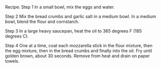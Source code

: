Recipe:
Step 1
In a small bowl, mix the eggs and water.

Step 2
Mix the bread crumbs and garlic salt in a medium bowl. 
In a medium bowl, blend the flour and cornstarch.

Step 3
In a large heavy saucepan, heat the oil to 365 degrees F (185 degrees C).

Step 4
One at a time, coat each mozzarella stick in the flour mixture, then the egg mixture,
 then in the bread crumbs and finally into the oil. Fry until golden brown, about 30 seconds.
 Remove from heat and drain on paper towels.